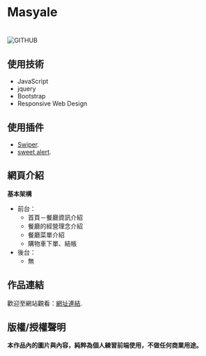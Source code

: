 # Masyale <h1>
![GITHUB](https://j-mingyan.github.io/Masyale.github.io/images/OfficialPictures.png "官方圖片")

## 使用技術
* JavaScript
* jquery
* Bootstrap
* Responsive Web Design
## 使用插件
* [Swiper](https://swiperjs.com).
* [sweet alert](https://sweetalert2.github.io/#download).
## 網頁介紹


**基本架構**  
* 前台：
  * 首頁－餐廳資訊介紹
  * 餐廳的經營理念介紹
  * 餐廳菜單介紹
  * 購物車下單、結帳
* 後台：
  * 無   


## 作品連結
歡迎至網站觀看：[網址連結](https://j-mingyan.github.io/Masyale.github.io/westernRestaurant_1.html).


## 版權/授權聲明
**本作品內的圖片與內容，純粹為個人練習前端使用，不做任何商業用途。**
